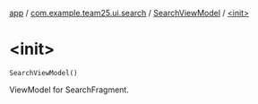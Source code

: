 [app](../../index.md) / [com.example.team25.ui.search](../index.md) / [SearchViewModel](index.md) / [&lt;init&gt;](./-init-.md)

# &lt;init&gt;

`SearchViewModel()`

ViewModel for SearchFragment.

